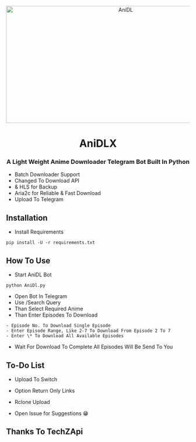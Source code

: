 <p align="center">
  <a href="https://github.com/MrxAravind/AniDLX">
    <img src="https://socialify.git.ci/MrxAravind/AniDLX/image?description=1&descriptionEditable=A%20Light%20Weight%20Anime%20Downloader%20Telegram%20Bot%20Built%20In%20Python&font=Jost&forks=1&issues=1&name=1&pattern=Circuit%20Board&stargazers=1&theme=Dark" alt="AniDL" width="640" height="320" /></a></p>
<h1 align="center">AniDLX</h1>
<h3 align="center">A Light Weight Anime Downloader Telegram Bot Built In Python</h3>

-   Batch Downloader Support
-   Changed To Download API
-   & HLS for Backup
-   Aria2c for Reliable & Fast Download
-   Upload To Telegram

## Installation

-   Install Requirements

```
pip install -U -r requirements.txt
```

## How To Use

-   Start AniDL Bot

```
python AniDl.py
```
-   Open Bot In Telegram
-   Use /Search Query
-   Than Select Required Anime
-   Than Enter Episodes To Download

```
- Episode No. To Download Single Episode
- Enter Episode Range, Like 2-7 To Download From Episode 2 To 7
- Enter \* To Download All Available Episodes
```

-   Wait For Download To Complete All Episodes Will Be Send To You


## To-Do List 

- Upload To Switch
- Option Return Only Links
- Rclone Upload
  
- Open Issue for Suggestions 😁

## Thanks To TechZApi
